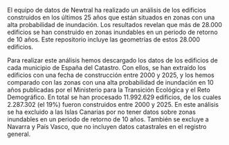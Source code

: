 El equipo de datos de Newtral ha realizado un análisis de los edificios construidos en los últimos 25 años que están situados en zonas con una alta probabilidad de inundación.
Los resultados revelan que más de 28.000 edificios se han construido en zonas inundables en un periodo de retorno de 10 años.
Este repositorio incluye las geometrías de estos 28.000 edificios.

Para realizar este análisis hemos descargado los datos de los edificios de cada municipio de España del Catastro. Con ellos, se han extraído los edificios con una fecha de construcción entre 2000 y 2025, y los hemos comparado con las zonas con una alta probabilidad de inundación en 10 años publicadas por el Ministerio para la Transición Ecológica y el Reto Demográfico.
En total se han procesado 11.992.629 edificios, de los cuales 2.287.302 (el 19%) fueron construidos entre 2000 y 2025.
En este análisis se ha excluido a las Islas Canarias por no tener datos sobre zonas inundables en un periodo de retorno de 10 años. También se excluye a Navarra y País Vasco, que no incluyen datos catastrales en el registro general.
